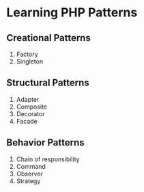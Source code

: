 # Learning PHP Patterns
## Creational Patterns
1. Factory
2. Singleton
## Structural Patterns
1. Adapter
2. Composite
3. Decorator
4. Facade
## Behavior Patterns
1. Chain of responsibility
2. Command
3. Observer
4. Strategy